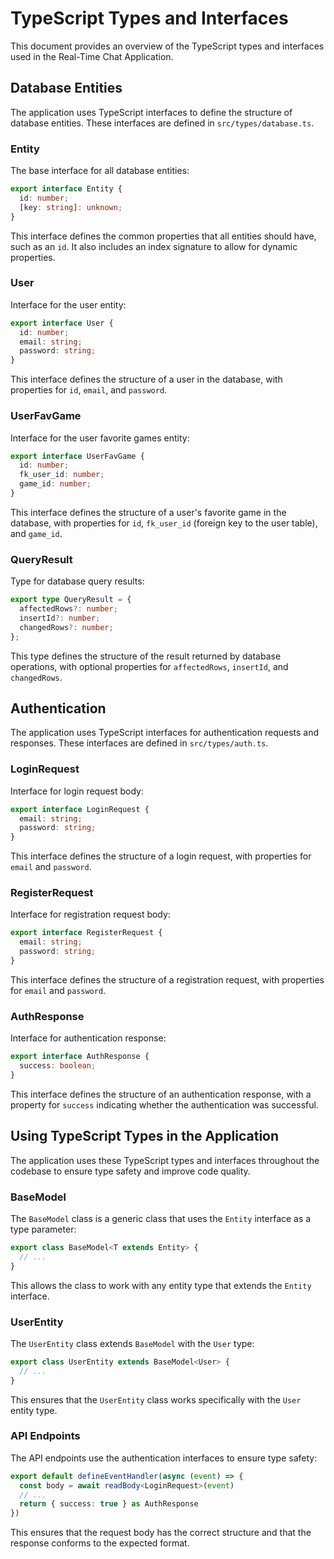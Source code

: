 # TypeScript Types and Interfaces

This document provides an overview of the TypeScript types and interfaces used in the Real-Time Chat Application.

## Database Entities

The application uses TypeScript interfaces to define the structure of database entities. These interfaces are defined in `src/types/database.ts`.

### Entity

The base interface for all database entities:

```typescript
export interface Entity {
  id: number;
  [key: string]: unknown;
}
```

This interface defines the common properties that all entities should have, such as an `id`. It also includes an index signature to allow for dynamic properties.

### User

Interface for the user entity:

```typescript
export interface User {
  id: number;
  email: string;
  password: string;
}
```

This interface defines the structure of a user in the database, with properties for `id`, `email`, and `password`.

### UserFavGame

Interface for the user favorite games entity:

```typescript
export interface UserFavGame {
  id: number;
  fk_user_id: number;
  game_id: number;
}
```

This interface defines the structure of a user's favorite game in the database, with properties for `id`, `fk_user_id` (foreign key to the user table), and `game_id`.

### QueryResult

Type for database query results:

```typescript
export type QueryResult = {
  affectedRows?: number;
  insertId?: number;
  changedRows?: number;
};
```

This type defines the structure of the result returned by database operations, with optional properties for `affectedRows`, `insertId`, and `changedRows`.

## Authentication

The application uses TypeScript interfaces for authentication requests and responses. These interfaces are defined in `src/types/auth.ts`.

### LoginRequest

Interface for login request body:

```typescript
export interface LoginRequest {
  email: string;
  password: string;
}
```

This interface defines the structure of a login request, with properties for `email` and `password`.

### RegisterRequest

Interface for registration request body:

```typescript
export interface RegisterRequest {
  email: string;
  password: string;
}
```

This interface defines the structure of a registration request, with properties for `email` and `password`.

### AuthResponse

Interface for authentication response:

```typescript
export interface AuthResponse {
  success: boolean;
}
```

This interface defines the structure of an authentication response, with a property for `success` indicating whether the authentication was successful.

## Using TypeScript Types in the Application

The application uses these TypeScript types and interfaces throughout the codebase to ensure type safety and improve code quality.

### BaseModel

The `BaseModel` class is a generic class that uses the `Entity` interface as a type parameter:

```typescript
export class BaseModel<T extends Entity> {
  // ...
}
```

This allows the class to work with any entity type that extends the `Entity` interface.

### UserEntity

The `UserEntity` class extends `BaseModel` with the `User` type:

```typescript
export class UserEntity extends BaseModel<User> {
  // ...
}
```

This ensures that the `UserEntity` class works specifically with the `User` entity type.

### API Endpoints

The API endpoints use the authentication interfaces to ensure type safety:

```typescript
export default defineEventHandler(async (event) => {
  const body = await readBody<LoginRequest>(event)
  // ...
  return { success: true } as AuthResponse
})
```

This ensures that the request body has the correct structure and that the response conforms to the expected format.